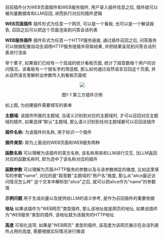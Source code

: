 目前插件分为WEB页面插件和WEB服务插件, 用户录入插件信息之后, 插件就可以被向量数据库和LLM召回, 进而执行对应的插件逻辑

**WEB页面插件** 插件形式为任意一个网页, 可以是一个看板, 也可以是一个解读报告, 召回之后可以把这个页面渲染到问答会话列表

**WEB服务插件** 插件形式为任意一个HTTP服务链接, 通过插件召回之后, 问答服务可以根据配置自动去调用HTTP服务链接并获取结果, 并把结果呈现到问答会话列表进行渲染

举个栗子, 如果我们已经有一个现成的统计看板页面, 统计了超音数每个用户的访问情况，该看板有一个按名字的筛选框, 那么如何通过自然语言召回这个页面, 并从自然语言里解析出参数传入到看板页面呢

<div align="center" >
    <img src=https://github.com/tencentmusic/supersonic/assets/22031277/ce4b3700-adaa-4c9f-a361-9c0f83d4f2a0/>
    <p>图1-1 第三方插件示例</p>
</div>

如上图, 为创建插件需要填写的表单

**主题域:** 该插件所属的主题域, 当语义识别到对应的主题域时, 才可以召回对应主题域的插件, 如果选择"默认"主题域, 那么语义识别到任何主题域都可以召回该插件

**插件名称:** 为该插件的名称, 用于标识一个插件

**插件类型:** 即为上面说的WEB页面和WEB服务两种

**函数名称** 可以理解为该插件的英文名称, 该名称用来和LLM进行交互, 当LLM返回对应的函数名称时, 即为选中了该名称对应的插件

**函数参数** 可以理解为页面/HTTP服务的参数以及与该参数绑定的维度, 比如这里填写的参数"name", 对应的是"超音数"主题域的"用户名"维度, 那么从"alice最近访问情况怎么样"
这个文本中解析到"alice"之后, 就可以把alice作为"name"的参数值

**示例问题** 用于生成向量以及提供给LLM的语义参考, 是作为召回插件的重要依据

**地址** 如果该插件为"WEB网页"类型插件, 那么该地址就是网页的地址, 如果该插件为"WEB服务"类型的插件, 该地址就为该服务的HTTP地址

**高度** 可视化选项, 如果是"WEB网页" 类型的插件, 该高度为该网页展示在会话列表所占用的高度, 需要根据实际情况进行微调